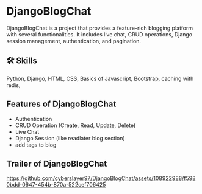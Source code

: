 # DjangoBlogChat

DjangoBlogChat is a project that provides a feature-rich blogging platform with several functionalities. It includes live chat, CRUD operations, Django session management, authentication, and pagination.




## 🛠 Skills
Python, Django, HTML, CSS, Basics of Javascript, Bootstrap, caching with redis, 


## Features of DjangoBlogChat
- Authentication
- CRUD Operation (Create, Read, Update, Delete)
- Live Chat
- Django Session (like readlater blog section)
- add tags to blog

## Trailer of DjangoBlogChat

https://github.com/cyberslayer97/DjangoBlogChat/assets/108922988/f5980bdd-0647-454b-870a-522cef706425


